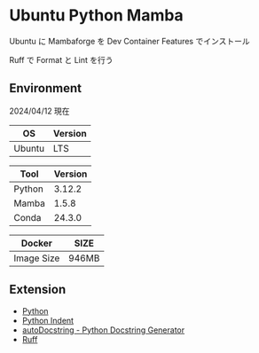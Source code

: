 # Ubuntu Python Mamba

Ubuntu に Mambaforge を Dev Container Features でインストール

Ruff で Format と Lint を行う

## Environment

2024/04/12 現在

| OS | Version |
|----|---------|
| Ubuntu | LTS | 

| Tool | Version |
|------|---------|
| Python | 3.12.2 |
| Mamba | 1.5.8 |
| Conda | 24.3.0 |

| Docker | SIZE |
|--------|------|
| Image Size | 946MB | 

## Extension

- [Python](https://marketplace.visualstudio.com/items?itemName=ms-python.python)
- [Python Indent](https://marketplace.visualstudio.com/items?itemName=KevinRose.vsc-python-indent)
- [autoDocstring - Python Docstring Generator](https://marketplace.visualstudio.com/items?itemName=njpwerner.autodocstring)
- [Ruff](https://marketplace.visualstudio.com/items?itemName=charliermarsh.ruff)
